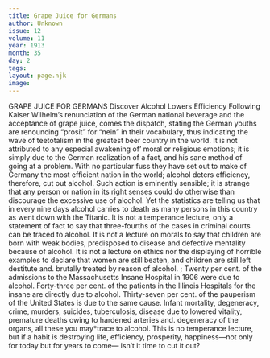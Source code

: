 ```yaml
---
title: Grape Juice for Germans
author: Unknown
issue: 12
volume: 11
year: 1913
month: 35
day: 2
tags:
layout: page.njk
image:
---
```

GRAPE JUICE FOR GERMANS    Discover Alcohol Lowers Efficiency Following Kaiser Wilhelm’s renunciation of the German national beverage and the acceptance of grape juice, comes the dispatch, stating the German youths are renouncing “prosit” for “nein” in their vocabulary, thus indicating the wave of teetotalism in the greatest beer country in the world. It is not attributed to any especial awakening of’ moral or religious emotions; it is simply due to the German realization of a fact, and his sane method of going at a problem. With no particular fuss they have set out to make of Germany the most efficient nation in the world; alcohol deters efficiency, therefore, cut out alcohol. Such action is eminently sensible; it is strange that any person or nation in its right senses could do otherwise than discourage the excessive use of alcohol. Yet the statistics are telling us that in every nine days alcohol carries to death as many persons in this country as went down with the Titanic. It is not a temperance lecture, only a statement of fact to say that three-fourths of the cases in criminal courts can be traced to alcohol. It is not a lecture on morals to say that children are born with weak bodies, predisposed to disease and defective mentality because of alcohol. It is not a lecture on ethics nor the displaying of horrible examples to declare that women are still beaten, and children are still left destitute and. brutally treated by reason of alcohol. ; Twenty per cent. of the admissions to the Massachusetts Insane Hospital in 1906 were due to alcohol. Forty-three per cent. of the patients in the Illinois Hospitals for the insane are directly due to alcohol. Thirty-seven per cent. of the pauperism of the United States is due to the same cause. Infant mortality, degeneracy, crime, murders, suicides, tuberculosis, disease due to lowered vitality, premature deaths owing to hardened arteries and. degeneracy of the organs, all these you may*trace to alcohol. This is no temperance lecture, but if a habit is destroying life, efficiency, prosperity, happiness—not only for today but for years to come— isn’t it time to cut it out? 
